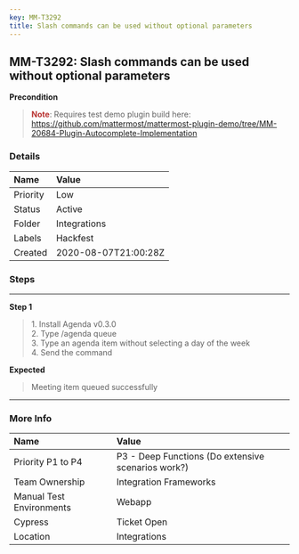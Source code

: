 ```yaml
---
key: MM-T3292
title: Slash commands can be used without optional parameters
---
```


## MM-T3292: Slash commands can be used without optional parameters

**Precondition**

> <article><strong><span style="color: rgb(184, 49, 47);">Note</span></strong>: Requires test demo plugin build here: <a href="https://github.com/mattermost/mattermost-plugin-demo/tree/MM-20684-Plugin-Autocomplete-Implementation">https://github.com/mattermost/mattermost-plugin-demo/tree/MM-20684-Plugin-Autocomplete-Implementation</a></article>

### Details

| Name     | Value                |
| :------- | :------------------- |
| Priority | Low                  |
| Status   | Active               |
| Folder   | Integrations         |
| Labels   | Hackfest             |
| Created  | 2020-08-07T21:00:28Z |

### Steps

<hr/>

**Step 1**

> <article>1. Install Agenda v0.3.0<br>2. Type /agenda queue<br>3. Type an agenda item without selecting a day of the week <br> 4. Send the command </article>

**Expected**

> <article>Meeting item queued successfully </article>

<hr/>

### More Info

| Name                     | Value                                              |
| :----------------------- | :------------------------------------------------- |
| Priority P1 to P4        | P3 - Deep Functions (Do extensive scenarios work?) |
| Team Ownership           | Integration Frameworks                             |
| Manual Test Environments | Webapp                                             |
| Cypress                  | Ticket Open                                        |
| Location                 | Integrations                                       |
